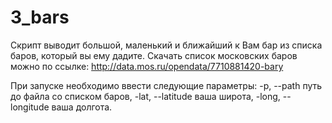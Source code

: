 # 3_bars

Скрипт выводит большой, маленький и ближайший к Вам бар из списка баров, который вы ему дадите.
Скачать список московских баров можно по ссылке: http://data.mos.ru/opendata/7710881420-bary

При запуске необходимо ввести следующие параметры:
    -p, --path путь до файла со списком баров,
    -lat, --latitude ваша широта,
    -long, --longitude ваша долгота.

